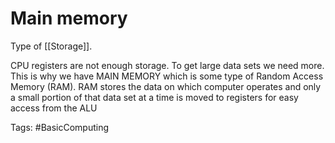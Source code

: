 # Main memory 
Type of [[Storage]]. 

CPU registers are not enough storage. To get large data sets we need more. This is why we have MAIN MEMORY which is some type of Random Access Memory (RAM). RAM stores the data on which computer operates and only a small portion of that data set at a time is moved to registers for easy access from the ALU

Tags: 
#BasicComputing
